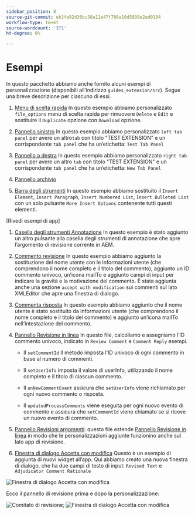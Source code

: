 ```yaml
---
sidebar_position: 8
source-git-commit: eb3fe92d36bc58a11e47f786a10d5938e2ed0184
workflow-type: tm+mt
source-wordcount: '371'
ht-degree: 0%

---
```



# Esempi

In questo pacchetto abbiamo anche fornito alcuni esempi di personalizzazione (disponibili all’indirizzo `guides_extension/src`). Segue una breve descrizione per ciascuno di essi.

1. [Menu di scelta rapida](./../../src/file_options.ts)
In questo esempio abbiamo personalizzato `file_options` menu di scelta rapida per rimuovere `Delete` e `Edit` e sostituire il `Duplicate` opzione con `Download` opzione.

2. [Pannello sinistro](../../src/left_panel_container.ts)
In questo esempio abbiamo personalizzato `left tab panel` per avere un altro`tab` con titolo &quot;TEST EXTENSION&quot; e un corrispondente `tab panel` che ha un’etichetta: `Test Tab Panel`

3. [Pannello a destra](../../src/right_panel_container.ts)
In questo esempio abbiamo personalizzato `right tab panel` per avere un altro `tab` con titolo &quot;TEST EXTENSION&quot; e un corrispondente `tab panel` che ha un’etichetta: `New Tab Panel`

4. [Pannello archivio](../../src/repository_panel.ts)

5. [Barra degli strumenti](../../src/toolbar.ts)
In questo esempio abbiamo sostituito il `Insert Element`, `Insert Paragraph`, `Insert Numbered List`, `Insert Bulleted List` con un solo pulsante `More Insert Options` contenente tutti questi elementi.

[Rivedi esempi di app]

1. [Casella degli strumenti Annotazione](../../src/review_app_examples/annotation_extension.ts)
In questo esempio è stato aggiunto un altro pulsante alla casella degli strumenti di annotazione che apre l’argomento di revisione corrente in AEM.

2. [Commento revisione](../../src/review_app_examples/review_comment.ts)
In questo esempio abbiamo aggiunto la sostituzione del nome utente con le informazioni utente (che comprendono il nome completo e il titolo del commento), aggiunto un ID commento univoco, un’icona mailTo e aggiunto campi di input per indicare la gravità e la motivazione del commento.
È stata aggiunta anche una sezione `accept with modification` sui commenti sul lato XMLEditor che apre una finestra di dialogo.

3. [Commenta risposta](../../src/review_app_examples/comment_reply.ts)
In questo esempio abbiamo aggiunto che il nome utente è stato sostituito da informazioni utente (che comprendono il nome completo e il titolo del commento) e aggiunto un’icona mailTo nell’intestazione del commento.

4. [Pannello Revisione in linea](../../src/review_app_examples/inline_review_panel.ts)
In questo file, calcoliamo e assegniamo l’ID commento univoco, indicato in `Review Comment` e `Comment Reply` esempi.
   - Il `setCommentId` Il metodo imposta l&#39;ID univoco di ogni commento in base al numero di commenti.

   - Il `setUserInfo` imposta il valore di userInfo, utilizzando il nome completo e il titolo di ciascun commento.

   - Il `onNewCommentEvent` assicura che `setUserInfo` viene richiamato per ogni nuovo commento o risposta.

   - Il `updatedProcessComments` viene eseguita per ogni nuovo evento di commento e assicura che `setCommentId` viene chiamato se si riceve un nuovo evento di commento.

5. [Pannello Revisioni argomenti](../../src/review_app_examples/topic_reviews.ts): questo file estende [Pannello Revisione in linea](../../src/review_app_examples/inline_review_panel.ts) in modo che le personalizzazioni aggiunte funzionino anche sul lato app di revisione.

6. [Finestra di dialogo Accetta con modifica](../../src/review_app_examples/accept_with_modification_dialog.ts)
Questo è un esempio di aggiunta di nuovi widget all’app. Qui abbiamo creato una nuova finestra di dialogo, che ha due campi di testo di input: `Revised Text` e `Adjudicator Comment Rationale`

![Finestra di dialogo Accetta con modifica](./imgs/accept_with_modification_dialogue.png)

Ecco il pannello di revisione prima e dopo la personalizzazione:

![Comitato di revisione;](./imgs/review_panel.png)
![Finestra di dialogo Accetta con modifica](./imgs/customised_review_panel.png)
